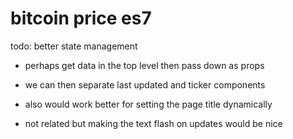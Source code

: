 # bitcoin price es7

todo: better state management

- perhaps get data in the top level then pass down as props
- we can then separate last updated and ticker components
- also would work better for setting the page title dynamically

- not related but making the text flash on updates would be nice